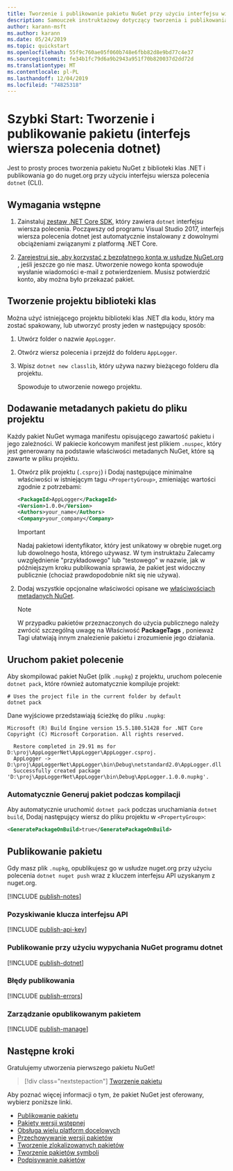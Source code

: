 ```yaml
---
title: Tworzenie i publikowanie pakietu NuGet przy użyciu interfejsu wiersza polecenia dotnet
description: Samouczek instruktażowy dotyczący tworzenia i publikowania pakietu NuGet przy użyciu interfejs wiersza polecenia platformy .NET Core, dotnet.
author: karann-msft
ms.author: karann
ms.date: 05/24/2019
ms.topic: quickstart
ms.openlocfilehash: 55f9c760ae05f060b748e6fbb82d8e9bd77c4e37
ms.sourcegitcommit: fe34b1fc79d6a9b2943a951f70b820037d2dd72d
ms.translationtype: MT
ms.contentlocale: pl-PL
ms.lasthandoff: 12/04/2019
ms.locfileid: "74825318"
---
```

# <a name="quickstart-create-and-publish-a-package-dotnet-cli"></a>Szybki Start: Tworzenie i publikowanie pakietu (interfejs wiersza polecenia dotnet)

Jest to prosty proces tworzenia pakietu NuGet z biblioteki klas .NET i publikowania go do nuget.org przy użyciu interfejsu wiersza polecenia `dotnet` (CLI).

## <a name="prerequisites"></a>Wymagania wstępne

1. Zainstaluj [zestaw .NET Core SDK](https://www.microsoft.com/net/download/), który zawiera `dotnet` interfejsu wiersza polecenia. Począwszy od programu Visual Studio 2017, interfejs wiersza polecenia dotnet jest automatycznie instalowany z dowolnymi obciążeniami związanymi z platformą .NET Core.

1. [Zarejestruj się, aby korzystać z bezpłatnego konta w usłudze NuGet.org](https://www.nuget.org/users/account/LogOn?returnUrl=%2F) , jeśli jeszcze go nie masz. Utworzenie nowego konta spowoduje wysłanie wiadomości e-mail z potwierdzeniem. Musisz potwierdzić konto, aby można było przekazać pakiet.

## <a name="create-a-class-library-project"></a>Tworzenie projektu biblioteki klas

Można użyć istniejącego projektu biblioteki klas .NET dla kodu, który ma zostać spakowany, lub utworzyć prosty jeden w następujący sposób:

1. Utwórz folder o nazwie `AppLogger`.

1. Otwórz wiersz polecenia i przejdź do folderu `AppLogger`.

1. Wpisz `dotnet new classlib`, który używa nazwy bieżącego folderu dla projektu.

   Spowoduje to utworzenie nowego projektu.

## <a name="add-package-metadata-to-the-project-file"></a>Dodawanie metadanych pakietu do pliku projektu

Każdy pakiet NuGet wymaga manifestu opisującego zawartość pakietu i jego zależności. W pakiecie końcowym manifest jest plikiem `.nuspec`, który jest generowany na podstawie właściwości metadanych NuGet, które są zawarte w pliku projektu.

1. Otwórz plik projektu (`.csproj`) i Dodaj następujące minimalne właściwości w istniejącym tagu `<PropertyGroup>`, zmieniając wartości zgodnie z potrzebami:

    ```xml
    <PackageId>AppLogger</PackageId>
    <Version>1.0.0</Version>
    <Authors>your_name</Authors>
    <Company>your_company</Company>
    ```

    > [!Important]
    > Nadaj pakietowi identyfikator, który jest unikatowy w obrębie nuget.org lub dowolnego hosta, którego używasz. W tym instruktażu Zalecamy uwzględnienie "przykładowego" lub "testowego" w nazwie, jak w późniejszym kroku publikowania sprawia, że pakiet jest widoczny publicznie (chociaż prawdopodobnie nikt się nie używa).

1. Dodaj wszystkie opcjonalne właściwości opisane we [właściwościach metadanych NuGet](/dotnet/core/tools/csproj#nuget-metadata-properties).

    > [!Note]
    > W przypadku pakietów przeznaczonych do użycia publicznego należy zwrócić szczególną uwagę na Właściwość **PackageTags** , ponieważ Tagi ułatwiają innym znalezienie pakietu i zrozumienie jego działania.

## <a name="run-the-pack-command"></a>Uruchom pakiet polecenie

Aby skompilować pakiet NuGet (plik `.nupkg`) z projektu, uruchom polecenie `dotnet pack`, które również automatycznie kompiluje projekt:

```dotnetcli
# Uses the project file in the current folder by default
dotnet pack
```

Dane wyjściowe przedstawiają ścieżkę do pliku `.nupkg`:

```output
Microsoft (R) Build Engine version 15.5.180.51428 for .NET Core
Copyright (C) Microsoft Corporation. All rights reserved.

  Restore completed in 29.91 ms for D:\proj\AppLoggerNet\AppLogger\AppLogger.csproj.
  AppLogger -> D:\proj\AppLoggerNet\AppLogger\bin\Debug\netstandard2.0\AppLogger.dll
  Successfully created package 'D:\proj\AppLoggerNet\AppLogger\bin\Debug\AppLogger.1.0.0.nupkg'.
```

### <a name="automatically-generate-package-on-build"></a>Automatycznie Generuj pakiet podczas kompilacji

Aby automatycznie uruchomić `dotnet pack` podczas uruchamiania `dotnet build`, Dodaj następujący wiersz do pliku projektu w `<PropertyGroup>`:

```xml
<GeneratePackageOnBuild>true</GeneratePackageOnBuild>
```

## <a name="publish-the-package"></a>Publikowanie pakietu

Gdy masz plik `.nupkg`, opublikujesz go w usłudze nuget.org przy użyciu polecenia `dotnet nuget push` wraz z kluczem interfejsu API uzyskanym z nuget.org.

[!INCLUDE [publish-notes](includes/publish-notes.md)]

### <a name="acquire-your-api-key"></a>Pozyskiwanie klucza interfejsu API

[!INCLUDE [publish-api-key](includes/publish-api-key.md)]

### <a name="publish-with-dotnet-nuget-push"></a>Publikowanie przy użyciu wypychania NuGet programu dotnet

[!INCLUDE [publish-dotnet](includes/publish-dotnet.md)]

### <a name="publish-errors"></a>Błędy publikowania

[!INCLUDE [publish-errors](includes/publish-errors.md)]

### <a name="manage-the-published-package"></a>Zarządzanie opublikowanym pakietem

[!INCLUDE [publish-manage](includes/publish-manage.md)]

## <a name="next-steps"></a>Następne kroki

Gratulujemy utworzenia pierwszego pakietu NuGet!

> [!div class="nextstepaction"]
> [Tworzenie pakietu](../create-packages/creating-a-package-dotnet-cli.md)

Aby poznać więcej informacji o tym, że pakiet NuGet jest oferowany, wybierz poniższe linki.

- [Publikowanie pakietu](../nuget-org/publish-a-package.md)
- [Pakiety wersji wstępnej](../create-packages/Prerelease-Packages.md)
- [Obsługa wielu platform docelowych](../create-packages/multiple-target-frameworks-project-file.md)
- [Przechowywanie wersji pakietów](../concepts/package-versioning.md)
- [Tworzenie zlokalizowanych pakietów](../create-packages/creating-localized-packages.md)
- [Tworzenie pakietów symboli](../create-packages/symbol-packages-snupkg.md)
- [Podpisywanie pakietów](../create-packages/Sign-a-package.md)

